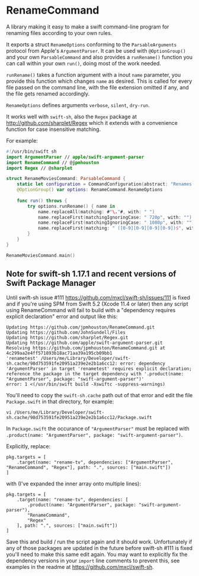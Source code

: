 # RenameCommand

A library making it easy to make a swift command-line program for renaming files according to your own rules.

It exports a struct `RenameOptions` conforming to the `ParsableArguments` protocol from Apple's `ArgumentParser`. It can be used with `@OptionGroup()` and your own `ParsableCommand` and also provides a `runRename()` function you can call within your own `run()`, doing most of the work needed.

 `runRename()` takes a function argument with a inout `name` parameter, you provide this function which changes `name` as desired. This is called for every file passed on the command line, with the file extension omitted if any, and the file gets renamed accordingly.

`RenameOptions`  defines arguments `verbose`, `silent`, `dry-run`.

It works well with `swift-sh`, also the `Regex` package at http://github.com/sharplet/Regex which it extends with a convenience function for case insensitive matching.

For example:

```swift
#!/usr/bin/swift sh
import ArgumentParser // apple/swift-argument-parser
import RenameCommand // @jpmhouston
import Regex // @sharplet

struct RenameMoviesCommand: ParsableCommand {
    static let configuration = CommandConfiguration(abstract: "Renames my ripped movies from their old name format to how I prefer them now.")
    @OptionGroup() var options: RenameCommand.RenameOptions
    
    func run() throws {
        try options.runRename() { name in
            name.replaceAll(matching: #"\."#, with: " ")
            name.replaceFirst(matchingIgnoringCase: " 720p", with: "")
            name.replaceFirst(matchingIgnoringCase: " 1080p", with: "")
            name.replaceFirst(matching: " ([0-9][0-9][0-9][0-9])$", with: " ($1)")
        }
    }
}

RenameMoviesCommand.main()
```

## Note for swift-sh 1.17.1 and recent versions of Swift Package Manager
Until swift-sh issue #111 https://github.com/mxcl/swift-sh/issues/111 is fixed and if you're using SPM from Swift 5.2 (Xcode 11.4 or later) then any script using RenameCommand will fail to build with a "dependency requires explicit declaration" error and output like this:

    Updating https://github.com/jpmhouston/RenameCommand.git
    Updating https://github.com/JohnSundell/Files
    Updating https://github.com/sharplet/Regex.git
    Updating https://github.com/apple/swift-argument-parser.git
    Resolving https://github.com/jpmhouston/RenameCommand.git at 4c299aa2e4ff571893b18ac71aa39a195cb09bb1
    'renametest' /Users/me/Library/Developer/swift-sh.cache/98d753591fe20951a239e2e2b1a6cc12: error: dependency 'ArgumentParser' in target 'renametest' requires explicit declaration; reference the package in the target dependency with '.product(name: "ArgumentParser", package: "swift-argument-parser")'
    error: 1 <(/usr/bin/swift build -Xswiftc -suppress-warnings)

You'll need to copy the `swift-sh.cache` path out of that error and edit the file `Package.swift` in that directory, for example:

    vi /Users/me/Library/Developer/swift-sh.cache/98d753591fe20951a239e2e2b1a6cc12/Package.swift

In `Package.swift` the occurance of `"ArgumentParser"` must be replaced with `.product(name: "ArgumentParser", package: "swift-argument-parser")`.

Explicitly, replace:

    pkg.targets = [
        .target(name: "rename-tv", dependencies: ["ArgumentParser", "RenameCommand", "Regex"], path: ".", sources: ["main.swift"])
    ]

with (I've expanded the inner array onto multiple lines):

    pkg.targets = [
        .target(name: "rename-tv", dependencies: [
            .product(name: "ArgumentParser", package: "swift-argument-parser"),
            "RenameCommand",
            "Regex"
        ], path: ".", sources: ["main.swift"])
    ]

Save this and build / run the script again and it should work. Unfortunately if any of those packages are updated in the future before swift-sh #111 is fixed you'll need to make this same edit again. You may want to explicitly fix the dependency versions in your `import` line comments to prevent this, see examples in the readme at https://github.com/mxcl/swift-sh.
